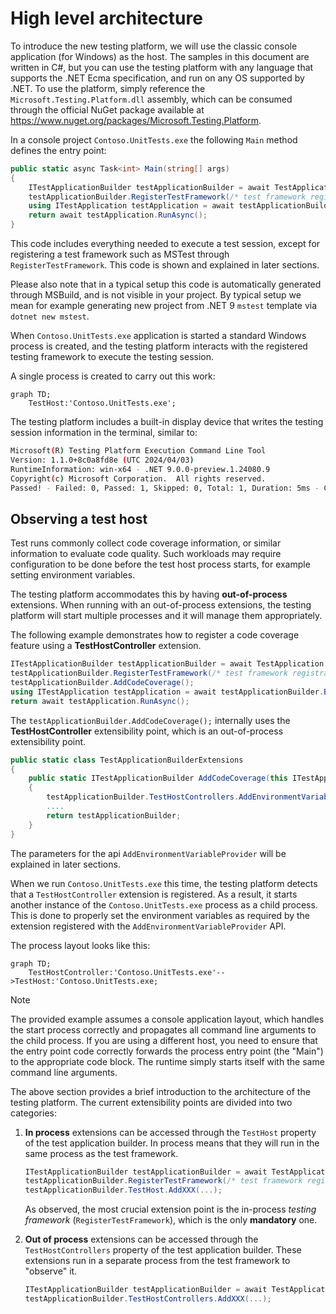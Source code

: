 # High level architecture

To introduce the new testing platform, we will use the classic console application (for Windows) as the host. The samples in this document are written in C#, but you can use the testing platform with any language that supports the .NET Ecma specification, and run on any OS supported by .NET. To use the platform, simply reference the `Microsoft.Testing.Platform.dll` assembly, which can be consumed through the official NuGet package available at <https://www.nuget.org/packages/Microsoft.Testing.Platform>.

In a console project `Contoso.UnitTests.exe` the following `Main` method defines the entry point:

```c#
public static async Task<int> Main(string[] args)
{
    ITestApplicationBuilder testApplicationBuilder = await TestApplication.CreateBuilderAsync(args);
    testApplicationBuilder.RegisterTestFramework(/* test framework registration factories */);
    using ITestApplication testApplication = await testApplicationBuilder.BuildAsync();
    return await testApplication.RunAsync();
}
```

This code includes everything needed to execute a test session, except for registering a test framework such as MSTest through `RegisterTestFramework`. This code is shown and explained in later sections.

Please also note that in a typical setup this code is automatically generated through MSBuild, and is not visible in your project. By typical setup we mean for example generating new project from .NET 9 `mstest` template via `dotnet new mstest`.

When `Contoso.UnitTests.exe` application is started a standard Windows process is created, and the testing platform interacts with the registered testing framework to execute the testing session.

A single process is created to carry out this work:

```mermaid
graph TD;
    TestHost:'Contoso.UnitTests.exe';
```

The testing platform includes a built-in display device that writes the testing session information in the terminal, similar to:

```bash
Microsoft(R) Testing Platform Execution Command Line Tool
Version: 1.1.0+8c0a8fd8e (UTC 2024/04/03)
RuntimeInformation: win-x64 - .NET 9.0.0-preview.1.24080.9
Copyright(c) Microsoft Corporation.  All rights reserved.
Passed! - Failed: 0, Passed: 1, Skipped: 0, Total: 1, Duration: 5ms - Contoso.UnitTests.dll (win-x64 - .NET 9.0.0-preview.1.24080.9)
```

## Observing a test host

Test runs commonly collect code coverage information, or similar information to evaluate code quality. Such workloads may require configuration to be done before the test host process starts, for example setting environment variables.

The testing platform accommodates this by having **out-of-process** extensions. When running with an out-of-process extensions, the testing platform will start multiple processes and it will manage them appropriately.

The following example demonstrates how to register a code coverage feature using a **TestHostController** extension.

```c#
ITestApplicationBuilder testApplicationBuilder = await TestApplication.CreateBuilderAsync(args);
testApplicationBuilder.RegisterTestFramework(/* test framework registration factories */);
testApplicationBuilder.AddCodeCoverage();
using ITestApplication testApplication = await testApplicationBuilder.BuildAsync();
return await testApplication.RunAsync();
```

The `testApplicationBuilder.AddCodeCoverage();` internally uses the **TestHostController** extensibility point, which is an out-of-process extensibility point.

```c#
public static class TestApplicationBuilderExtensions
{
    public static ITestApplicationBuilder AddCodeCoverage(this ITestApplicationBuilder testApplicationBuilder)
    {
        testApplicationBuilder.TestHostControllers.AddEnvironmentVariableProvider(...);
        ....
        return testApplicationBuilder;
    }
}
```

The parameters for the api `AddEnvironmentVariableProvider` will be explained in later sections.

When we run `Contoso.UnitTests.exe` this time, the testing platform detects that a `TestHostController` extension is registered. As a result, it starts another instance of the `Contoso.UnitTests.exe` process as a child process. This is done to properly set the environment variables as required by the extension registered with the `AddEnvironmentVariableProvider` API.

The process layout looks like this:

```mermaid
graph TD;
    TestHostController:'Contoso.UnitTests.exe'-->TestHost:'Contoso.UnitTests.exe;
```

> [!NOTE]
> The provided example assumes a console application layout, which handles the start process correctly and propagates all command line arguments to the child process.
> If you are using a different host, you need to ensure that the entry point code correctly forwards the process entry point (the "Main") to the appropriate code block.
> The runtime simply starts itself with the same command line arguments.

The above section provides a brief introduction to the architecture of the testing platform. The current extensibility points are divided into two categories:

1. **In process** extensions can be accessed through the `TestHost` property of the test application builder. In process means that they will run in the same process as the test framework.

    ```cs
    ITestApplicationBuilder testApplicationBuilder = await TestApplication.CreateBuilderAsync(args);
    testApplicationBuilder.RegisterTestFramework(/* test framework registration factories */);
    testApplicationBuilder.TestHost.AddXXX(...);
    ```

    As observed, the most crucial extension point is the in-process *testing framework* (`RegisterTestFramework`), which is the only **mandatory** one.

1. **Out of process** extensions can be accessed through the `TestHostControllers` property of the test application builder. These extensions run in a separate process from the test framework to "observe" it.

    ```cs
    ITestApplicationBuilder testApplicationBuilder = await TestApplication.CreateBuilderAsync(args);
    testApplicationBuilder.TestHostControllers.AddXXX(...);
    ```
